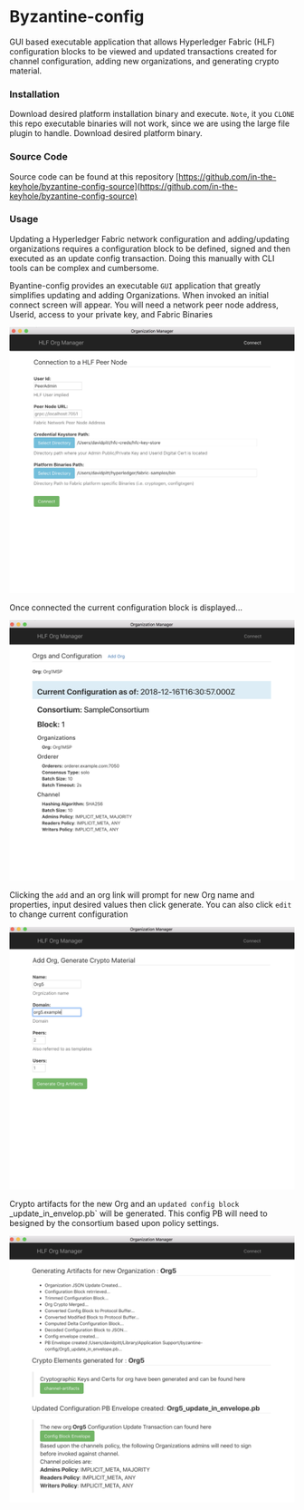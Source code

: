 # Byzantine-config

GUI based executable application that allows Hyperledger Fabric (HLF) configuration blocks to be viewed and updated transactions created for channel configuration, adding new organizations, and generating crypto material.

### Installation 

Download desired platform installation binary and execute. `Note`, it you `CLONE` this repo executable binaries will not work, since we are using the large file plugin to handle. Download desired platform binary. 

### Source Code 

Source code can be found at this repository [https://github.com/in-the-keyhole/byzantine-config-source](https://github.com/in-the-keyhole/byzantine-config-source)

### Usage 

Updating a Hyperledger Fabric network configuration and adding/updating organizations requires a configuration block to be defined, signed and then executed as an update config transaction. Doing this manually with CLI tools can be complex and cumbersome.   

Byantine-config provides an executable `GUI` application that greatly simplifies updating and adding Organizations. When invoked an initial connect screen will appear.  You will need a network peer node address, Userid, access to your private key, and Fabric Binaries 

![](images/connect.png)


Once connected the current configuration block is displayed... 

![](images/config-block.png)


Clicking the `add` and an org link will prompt for new Org name and properties, input desired values then click generate. You can also click `edit` to change current configuration

![](images/add-org.png)


Crypto artifacts for the new Org and an `updated config block `<your org>_update_in_envelop.pb` will be generated. This config PB will need to besigned by the consortium based upon policy settings. 

![](images/generated-pb.png)













